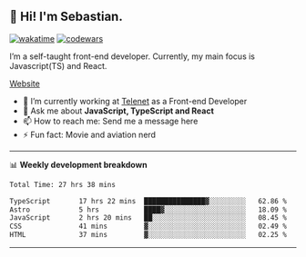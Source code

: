 ## 👋 Hi! I'm Sebastian.

[![wakatime](https://wakatime.com/badge/user/df0036c6-328a-4a39-be9b-e49417ed22a1.svg)](https://wakatime.com/@df0036c6-328a-4a39-be9b-e49417ed22a1)
[![codewars](https://www.codewars.com/users/sebavuye/badges/small)](https://www.codewars.com/users/sebavuye)

I’m a self-taught front-end developer. Currently, my main focus is Javascript(TS) and React.

[Website](https://sebastianvuye.be)

- 🔭 I’m currently working at [Telenet](https://telenet.be/) as a Front-end Developer
- 💬 Ask me about **JavaScript, TypeScript and React**
- 📫 How to reach me: Send me a message here
- ⚡ Fun fact: Movie and aviation nerd

-------

📊 **Weekly development breakdown**

<!--START_SECTION:waka-->

```txt
Total Time: 27 hrs 38 mins

TypeScript       17 hrs 22 mins  ███████████████▓░░░░░░░░░   62.86 %
Astro            5 hrs           ████▓░░░░░░░░░░░░░░░░░░░░   18.09 %
JavaScript       2 hrs 20 mins   ██░░░░░░░░░░░░░░░░░░░░░░░   08.45 %
CSS              41 mins         ▓░░░░░░░░░░░░░░░░░░░░░░░░   02.49 %
HTML             37 mins         ▓░░░░░░░░░░░░░░░░░░░░░░░░   02.25 %
```

<!--END_SECTION:waka-->
-------
